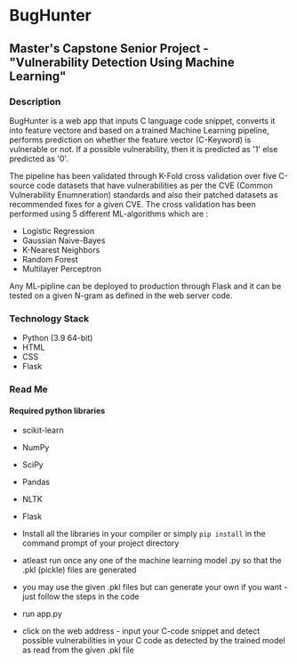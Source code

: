 # BugHunter
## Master's Capstone Senior Project - "Vulnerability Detection Using Machine Learning"

### Description
BugHunter is a web app that inputs C language code snippet, converts it into feature vectore and based on a trained Machine Learning pipeline, performs prediction on whether the feature vector (C-Keyword) is vulnerable or not. If a possible vulnerability, then it is predicted as '1' else predicted as '0'. 

The pipeline has been validated through K-Fold cross validation over five C-source code datasets that have vulnerabilities as per the CVE (Common Vulnerability Enumneration) standards and also their patched datasets as recommended fixes for a given CVE. The cross validation has been performed using 5 different ML-algorithms which are : 

- Logistic Regression 
- Gaussian Naive-Bayes 
- K-Nearest Neighbors 
- Random Forest 
- Multilayer Perceptron 

Any ML-pipline can be deployed to production through Flask and it can be tested on a given N-gram as defined in the web server code. 

### Technology Stack 

- Python (3.9 64-bit)
- HTML
- CSS
- Flask

### Read Me 

#### Required python libraries 
- scikit-learn
- NumPy
- SciPy
- Pandas
- NLTK
- Flask 

- Install all the libraries in your compiler or simply ```pip install``` in the command prompt of your project directory 
- atleast run once any one of the machine learning model .py so that the .pkl (pickle) files are generated 
- you may use the given .pkl files but can generate your own if you want - just follow the steps in the code 
- run app.py 
- click on the web address - input your C-code snippet and detect possible vulnerabilities in your C code as detected by the trained model as read from the given .pkl file

